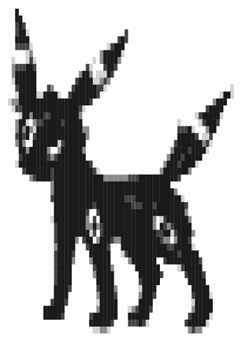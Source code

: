             █                                                                  
            ██                                                                 
            ▓█▓                                                                
            ▓██░                           ▓                                   
            ████                         ▓█▓                                   
            ▓▓▓▓░                     ░▓███                                    
               ░▒                   ▒█████░                                    
           ░   ░▓░                ░ ▒████▒                                     
           ▒▓▓▓██▓              ▓░   ▓██▓                                      
           ▒██████            ▒██▒ ░░░█▓                                       
           ░██████           ▓████░░▒▓▒                                        
            ▓█████   ▓▒     ▓██████▓▓░                                   ░     
            ░█████░░████░  ▓███████▓                                  ░██░     
          ░▒▒████████████████████▓                                  ▒███       
           ░▓▓████████████████▓░                                  ▓████        
             ░██▒███▓▓████████▒                                ░▓█████░        
            ▒██░ ▒▓▓█████▓█████                           ░     ░▓███▓         
            ▒█▒█▒░█████████████▒▒                         ▓▓▓█░   ▒██          
            ▓█▓█ ▓██████████████▒                         █████▓ ░░▓           
            ▒█▒  ███████░▓██████                         ▓███████▒▓░           
             ██▒█████▒  ▒██████▒                        ▒████▓████░            
             ▓███████▓▒▓████████                       ▒███▓█████              
            ░████████████████████▓                    ▒███▓████░               
              ▓███████▓███████████▓░                 ▒███████▒                 
                ▒▓████▓██████████████▒▒▒▒▒▒▒▓▓▓███████████▓                    
                      ▒█████████████████████████████████                       
                      ▒██████████████████████████████████▒                     
                      ▓████████████████████▓▓▓█████████████░                   
                       ███████████▓██████████▓▓▓███▓████████▓                  
                       █████████▓  ▓████████████████████████▒                  
                      ░█████████▒ ▓ ███████████████▒ ░▓██████▒                 
                       ▓████████▒▒█▒▓██████████████▒ █▓▒▓█████                 
                       ▓█████████░▓ ▓███████████████▓▓██░▓████▒                
                       ▓█████▒ ▓██ ▒███▓▒▒███████████▓▒▒ ▒███▓                 
                       ▒█████   ▓█████▓   █████████████▓▓█████░                
                       ▓████▓    ██████   ░▓██████████████▓█████               
                       ▓████▒    ▒█████     ▒███████  ▓█████████▓              
                       ▓████      ▓████▒      ███████     ░▓█████              
                       ▓████      ▒█████       ██████▓      ▓████▓             
                       ▓████       █████       ▓█████        █████             
                       ████▓       ▓████▒      ░████          █████            
                       ████        ▒████▓      ▒███▓          ▓████░           
                      ▓███▓        ░█████      ████           ░█████           
                    ██████         ▒█████   ░▒▓███▓           ▒█████           
                    █████▓       ▓███████   ██████           ▓█████░           
                                 ██████▓    ▓▓▓█▓░          ▓█████░            
                                  ░░▒▒░                      ▒▓▒▒
